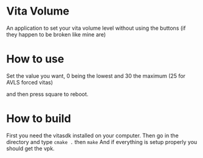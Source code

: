 # Vita Volume

An application to set your vita volume level without using the buttons (if they happen to be broken like mine are)


# How to use

Set the value you want, 0 being the lowest and 30 the maximum (25 for AVLS forced vitas)


and then press square to reboot.

# How to build

First you need the vitasdk installed on your computer.
Then go in the directory and type
```cmake .```
then
```make```
And if everything is setup properly you should get the vpk.


